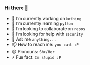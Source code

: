 ### Hi there 👋
- 🔭 I’m currently working on `Nothing`
- 🌱 I’m currently learning `python`
- 👯 I’m looking to collaborate on `repos`
- 🤔 I’m looking for help with `security`
- 💬 Ask me `anything...`
- 📫 How to reach me: `you cant :P`
- 😄 Pronouns: `She/Her`
- ⚡ Fun fact: `Im stupid :P`


